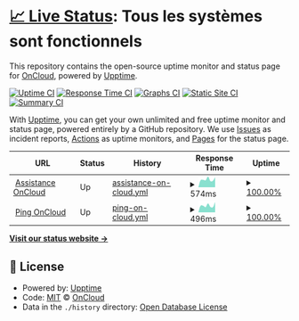 # [📈 Live Status](https://status.oncloud.fr): <!--live status--> **Tous les systèmes sont fonctionnels**

This repository contains the open-source uptime monitor and status page for [OnCloud](https://oncloud.fr/), powered by [Upptime](https://github.com/upptime/upptime).

[![Uptime CI](https://github.com/bteoncloud/upptime/workflows/Uptime%20CI/badge.svg)](https://github.com/bteoncloud/upptime/actions?query=workflow%3A%22Uptime+CI%22)
[![Response Time CI](https://github.com/bteoncloud/upptime/workflows/Response%20Time%20CI/badge.svg)](https://github.com/bteoncloud/upptime/actions?query=workflow%3A%22Response+Time+CI%22)
[![Graphs CI](https://github.com/bteoncloud/upptime/workflows/Graphs%20CI/badge.svg)](https://github.com/bteoncloud/upptime/actions?query=workflow%3A%22Graphs+CI%22)
[![Static Site CI](https://github.com/bteoncloud/upptime/workflows/Static%20Site%20CI/badge.svg)](https://github.com/bteoncloud/upptime/actions?query=workflow%3A%22Static+Site+CI%22)
[![Summary CI](https://github.com/bteoncloud/upptime/workflows/Summary%20CI/badge.svg)](https://github.com/bteoncloud/upptime/actions?query=workflow%3A%22Summary+CI%22)

With [Upptime](https://upptime.js.org), you can get your own unlimited and free uptime monitor and status page, powered entirely by a GitHub repository. We use [Issues](https://github.com/bteoncloud/upptime/issues) as incident reports, [Actions](https://github.com/bteoncloud/upptime/actions) as uptime monitors, and [Pages](https://status.oncloud.fr) for the status page.

<!--start: status pages-->
<!-- This summary is generated by Upptime (https://github.com/upptime/upptime) -->
<!-- Do not edit this manually, your changes will be overwritten -->
<!-- prettier-ignore -->
| URL | Status | History | Response Time | Uptime |
| --- | ------ | ------- | ------------- | ------ |
| <img alt="" src="https://icons.duckduckgo.com/ip3/assistance.oncloud.fr.ico" height="13"> [Assistance OnCloud](https://assistance.oncloud.fr/) | Up | [assistance-on-cloud.yml](https://github.com/bteoncloud/upptime/commits/HEAD/history/assistance-on-cloud.yml) | <details><summary><img alt="Response time graph" src="./graphs/assistance-on-cloud/response-time-week.png" height="20"> 574ms</summary><br><a href="https://status.oncloud.fr/history/assistance-on-cloud"><img alt="Response time 604" src="https://img.shields.io/endpoint?url=https%3A%2F%2Fraw.githubusercontent.com%2Fbteoncloud%2Fupptime%2FHEAD%2Fapi%2Fassistance-on-cloud%2Fresponse-time.json"></a><br><a href="https://status.oncloud.fr/history/assistance-on-cloud"><img alt="24-hour response time 685" src="https://img.shields.io/endpoint?url=https%3A%2F%2Fraw.githubusercontent.com%2Fbteoncloud%2Fupptime%2FHEAD%2Fapi%2Fassistance-on-cloud%2Fresponse-time-day.json"></a><br><a href="https://status.oncloud.fr/history/assistance-on-cloud"><img alt="7-day response time 574" src="https://img.shields.io/endpoint?url=https%3A%2F%2Fraw.githubusercontent.com%2Fbteoncloud%2Fupptime%2FHEAD%2Fapi%2Fassistance-on-cloud%2Fresponse-time-week.json"></a><br><a href="https://status.oncloud.fr/history/assistance-on-cloud"><img alt="30-day response time 580" src="https://img.shields.io/endpoint?url=https%3A%2F%2Fraw.githubusercontent.com%2Fbteoncloud%2Fupptime%2FHEAD%2Fapi%2Fassistance-on-cloud%2Fresponse-time-month.json"></a><br><a href="https://status.oncloud.fr/history/assistance-on-cloud"><img alt="1-year response time 588" src="https://img.shields.io/endpoint?url=https%3A%2F%2Fraw.githubusercontent.com%2Fbteoncloud%2Fupptime%2FHEAD%2Fapi%2Fassistance-on-cloud%2Fresponse-time-year.json"></a></details> | <details><summary><a href="https://status.oncloud.fr/history/assistance-on-cloud">100.00%</a></summary><a href="https://status.oncloud.fr/history/assistance-on-cloud"><img alt="All-time uptime 99.78%" src="https://img.shields.io/endpoint?url=https%3A%2F%2Fraw.githubusercontent.com%2Fbteoncloud%2Fupptime%2FHEAD%2Fapi%2Fassistance-on-cloud%2Fuptime.json"></a><br><a href="https://status.oncloud.fr/history/assistance-on-cloud"><img alt="24-hour uptime 100.00%" src="https://img.shields.io/endpoint?url=https%3A%2F%2Fraw.githubusercontent.com%2Fbteoncloud%2Fupptime%2FHEAD%2Fapi%2Fassistance-on-cloud%2Fuptime-day.json"></a><br><a href="https://status.oncloud.fr/history/assistance-on-cloud"><img alt="7-day uptime 100.00%" src="https://img.shields.io/endpoint?url=https%3A%2F%2Fraw.githubusercontent.com%2Fbteoncloud%2Fupptime%2FHEAD%2Fapi%2Fassistance-on-cloud%2Fuptime-week.json"></a><br><a href="https://status.oncloud.fr/history/assistance-on-cloud"><img alt="30-day uptime 100.00%" src="https://img.shields.io/endpoint?url=https%3A%2F%2Fraw.githubusercontent.com%2Fbteoncloud%2Fupptime%2FHEAD%2Fapi%2Fassistance-on-cloud%2Fuptime-month.json"></a><br><a href="https://status.oncloud.fr/history/assistance-on-cloud"><img alt="1-year uptime 99.96%" src="https://img.shields.io/endpoint?url=https%3A%2F%2Fraw.githubusercontent.com%2Fbteoncloud%2Fupptime%2FHEAD%2Fapi%2Fassistance-on-cloud%2Fuptime-year.json"></a></details>
| <img alt="" src="https://icons.duckduckgo.com/ip3/ping.oncloud.network.ico" height="13"> [Ping OnCloud](http://ping.oncloud.network) | Up | [ping-on-cloud.yml](https://github.com/bteoncloud/upptime/commits/HEAD/history/ping-on-cloud.yml) | <details><summary><img alt="Response time graph" src="./graphs/ping-on-cloud/response-time-week.png" height="20"> 496ms</summary><br><a href="https://status.oncloud.fr/history/ping-on-cloud"><img alt="Response time 540" src="https://img.shields.io/endpoint?url=https%3A%2F%2Fraw.githubusercontent.com%2Fbteoncloud%2Fupptime%2FHEAD%2Fapi%2Fping-on-cloud%2Fresponse-time.json"></a><br><a href="https://status.oncloud.fr/history/ping-on-cloud"><img alt="24-hour response time 579" src="https://img.shields.io/endpoint?url=https%3A%2F%2Fraw.githubusercontent.com%2Fbteoncloud%2Fupptime%2FHEAD%2Fapi%2Fping-on-cloud%2Fresponse-time-day.json"></a><br><a href="https://status.oncloud.fr/history/ping-on-cloud"><img alt="7-day response time 496" src="https://img.shields.io/endpoint?url=https%3A%2F%2Fraw.githubusercontent.com%2Fbteoncloud%2Fupptime%2FHEAD%2Fapi%2Fping-on-cloud%2Fresponse-time-week.json"></a><br><a href="https://status.oncloud.fr/history/ping-on-cloud"><img alt="30-day response time 622" src="https://img.shields.io/endpoint?url=https%3A%2F%2Fraw.githubusercontent.com%2Fbteoncloud%2Fupptime%2FHEAD%2Fapi%2Fping-on-cloud%2Fresponse-time-month.json"></a><br><a href="https://status.oncloud.fr/history/ping-on-cloud"><img alt="1-year response time 546" src="https://img.shields.io/endpoint?url=https%3A%2F%2Fraw.githubusercontent.com%2Fbteoncloud%2Fupptime%2FHEAD%2Fapi%2Fping-on-cloud%2Fresponse-time-year.json"></a></details> | <details><summary><a href="https://status.oncloud.fr/history/ping-on-cloud">100.00%</a></summary><a href="https://status.oncloud.fr/history/ping-on-cloud"><img alt="All-time uptime 99.77%" src="https://img.shields.io/endpoint?url=https%3A%2F%2Fraw.githubusercontent.com%2Fbteoncloud%2Fupptime%2FHEAD%2Fapi%2Fping-on-cloud%2Fuptime.json"></a><br><a href="https://status.oncloud.fr/history/ping-on-cloud"><img alt="24-hour uptime 100.00%" src="https://img.shields.io/endpoint?url=https%3A%2F%2Fraw.githubusercontent.com%2Fbteoncloud%2Fupptime%2FHEAD%2Fapi%2Fping-on-cloud%2Fuptime-day.json"></a><br><a href="https://status.oncloud.fr/history/ping-on-cloud"><img alt="7-day uptime 100.00%" src="https://img.shields.io/endpoint?url=https%3A%2F%2Fraw.githubusercontent.com%2Fbteoncloud%2Fupptime%2FHEAD%2Fapi%2Fping-on-cloud%2Fuptime-week.json"></a><br><a href="https://status.oncloud.fr/history/ping-on-cloud"><img alt="30-day uptime 100.00%" src="https://img.shields.io/endpoint?url=https%3A%2F%2Fraw.githubusercontent.com%2Fbteoncloud%2Fupptime%2FHEAD%2Fapi%2Fping-on-cloud%2Fuptime-month.json"></a><br><a href="https://status.oncloud.fr/history/ping-on-cloud"><img alt="1-year uptime 99.81%" src="https://img.shields.io/endpoint?url=https%3A%2F%2Fraw.githubusercontent.com%2Fbteoncloud%2Fupptime%2FHEAD%2Fapi%2Fping-on-cloud%2Fuptime-year.json"></a></details>

<!--end: status pages-->

[**Visit our status website →**](https://status.oncloud.fr)

## 📄 License

- Powered by: [Upptime](https://github.com/upptime/upptime)
- Code: [MIT](./LICENSE) © [OnCloud](https://oncloud.fr/)
- Data in the `./history` directory: [Open Database License](https://opendatacommons.org/licenses/odbl/1-0/)
